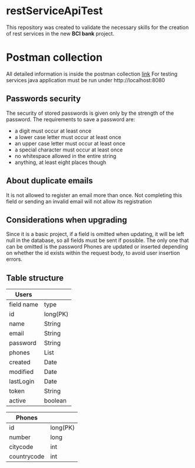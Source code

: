 # restServiceApiTest

This repository was created to validate the necessary skills for the creation of rest services in the new **BCI bank** project.


# Postman collection

All detailed information is inside the postman collection
[link](https://documenter.getpostman.com/view/20957797/UzR1JMTN)
For testing services java application must be run under http://localhost:8080

## Passwords security

The security of stored passwords is given only by the strength of the password. The requirements to save a password are:

* a digit must occur at least once
* a lower case letter must occur at least once
* an upper case letter must occur at least once
* a special character must occur at least once
* no whitespace allowed in the entire string
* anything, at least eight places though

## About duplicate emails
It is not allowed to register an email more than once. Not completing this field or sending an invalid email will not allow its registration

## Considerations when upgrading

Since it is a basic project, if a field is omitted when updating, it will be left null in the database, so all fields must be sent if possible. The only one that can be omitted is the password
Phones are updated or inserted depending on whether the id exists within the request body, to avoid user insertion errors.

## Table structure
|    Users   |          |
|------------|--------------|
| field name |   type       |
| id         | long(PK)     |
| name       | String       |
| email      | String       |
| password   | String       |
| phones     | List<Phones> |
| created    | Date         |
| modified   | Date         |
| lastLogin  | Date         |
| token      | String       |
| active     | boolean      | 

|Phones||
|---------|-|
|id | long(PK)|
|number | long|
|citycode | int|
|countrycode | int|